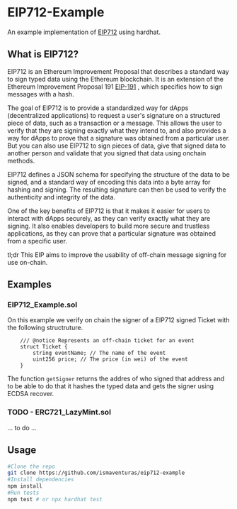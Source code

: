# EIP712-Example

An example implementation of [EIP712](https://eips.ethereum.org/EIPS/eip-712) using hardhat.

## What is EIP712?

EIP712 is an Ethereum Improvement Proposal that describes a standard way to sign typed data using the Ethereum blockchain. It is an extension of the Ethereum Improvement Proposal 191 [EIP-191](https://eips.ethereum.org/EIPS/eip-191) , which specifies how to sign messages with a hash.

The goal of EIP712 is to provide a standardized way for dApps (decentralized applications) to request a user's signature on a structured piece of data, such as a transaction or a message. This allows the user to verify that they are signing exactly what they intend to, and also provides a way for dApps to prove that a signature was obtained from a particular user. But you can also use EIP712 to sign pieces of data, give that signed data to another person and validate that you signed that data using onchain methods.

EIP712 defines a JSON schema for specifying the structure of the data to be signed, and a standard way of encoding this data into a byte array for hashing and signing. The resulting signature can then be used to verify the authenticity and integrity of the data.

One of the key benefits of EIP712 is that it makes it easier for users to interact with dApps securely, as they can verify exactly what they are signing. It also enables developers to build more secure and trustless applications, as they can prove that a particular signature was obtained from a specific user.

tl;dr This EIP aims to improve the usability of off-chain message signing for use on-chain.

## Examples

### EIP712_Example.sol

On this example we verify on chain the signer of a EIP712 signed Ticket with the following structruture.

```solidity
    /// @notice Represents an off-chain ticket for an event
    struct Ticket {
        string eventName; // The name of the event
        uint256 price; // The price (in wei) of the event
    }
```

The function `getSigner` returns the addres of who signed that address and to be able to do that it hashes the typed data and gets the signer  using ECDSA recover.

### TODO - ERC721_LazyMint.sol

... to do ...

## Usage

```bash
#Clone the repo
git clone https://github.com/ismaventuras/eip712-example
#Install dependencies
npm install
#Run tests
npm test # or npx hardhat test
```
